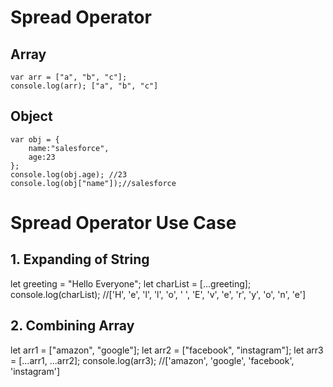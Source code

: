 # Spread Operator

## Array
```
var arr = ["a", "b", "c"];
console.log(arr); ["a", "b", "c"]
```
## Object
```
var obj = {
    name:"salesforce",
    age:23
};
console.log(obj.age); //23
console.log(obj["name"]);//salesforce 
```
# Spread Operator Use Case

## 1. Expanding of String
let greeting = "Hello Everyone";
let charList = [...greeting];
console.log(charList); //['H', 'e', 'l', 'l', 'o', ' ', 'E', 'v', 'e', 'r', 'y', 'o', 'n', 'e']

## 2. Combining Array
let arr1 = ["amazon", "google"];
let arr2 = ["facebook", "instagram"];
let arr3 = [...arr1, ...arr2];
console.log(arr3); 
//['amazon', 'google', 'facebook', 'instagram']
